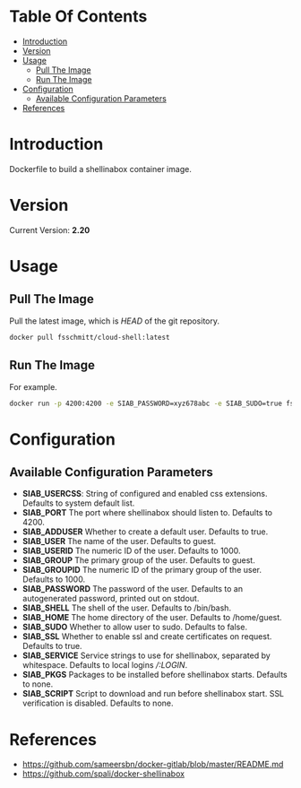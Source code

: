 # Table Of Contents

 - [Introduction](#introduction)
 - [Version](#version)
 - [Usage](#usage)
     - [Pull The Image](#pull-the-image)
     - [Run The Image](#run-the-image)
 - [Configuration](#configuration)
     - [Available Configuration Parameters](#available-configuration-parameters) 
 - [References](#references)

# Introduction

Dockerfile to build a shellinabox container image.

# Version

Current Version: **2.20**

# Usage

## Pull The Image

Pull the latest image, which is *HEAD* of the git repository.

```bash
docker pull fsschmitt/cloud-shell:latest
```

## Run The Image

For example.

```bash
docker run -p 4200:4200 -e SIAB_PASSWORD=xyz678abc -e SIAB_SUDO=true fsschmitt/cloud-shell:latest
```

# Configuration

## Available Configuration Parameters

 - **SIAB_USERCSS**: String of configured and enabled css extensions. Defaults to system default list.
 - **SIAB_PORT** The port where shellinabox should listen to. Defaults to 4200.
 - **SIAB_ADDUSER** Whether to create a default user. Defaults to true.
 - **SIAB_USER** The name of the user. Defaults to guest.
 - **SIAB_USERID** The numeric ID of the user. Defaults to 1000.
 - **SIAB_GROUP** The primary group of the user. Defaults to guest.
 - **SIAB_GROUPID** The numeric ID of the primary group of the user. Defaults to 1000.
 - **SIAB_PASSWORD** The password of the user. Defaults to an autogenerated password, printed out on stdout.
 - **SIAB_SHELL** The shell of the user. Defaults to /bin/bash.
 - **SIAB_HOME** The home directory of the user. Defaults to /home/guest.
 - **SIAB_SUDO** Whether to allow user to sudo. Defaults to false.
 - **SIAB_SSL** Whether to enable ssl and create certificates on request. Defaults to true.
 - **SIAB_SERVICE** Service strings to use for shellinabox, separated by whitespace. Defaults to local logins */:LOGIN*.
 - **SIAB_PKGS** Packages to be installed before shellinabox starts. Defaults to none.
 - **SIAB_SCRIPT** Script to download and run before shellinabox start. SSL verification is disabled. Defaults to none.

# References

 * https://github.com/sameersbn/docker-gitlab/blob/master/README.md
 * https://github.com/spali/docker-shellinabox
